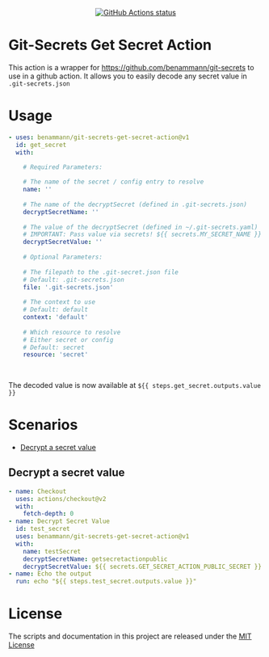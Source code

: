 <p align="center">
  <a href="https://github.com/benammann/git-secrets-get-secret-action"><img alt="GitHub Actions status" src="https://github.com/benammann/git-secrets-get-secret-action/actions/workflows/test-local.yaml/badge.svg"></a>
</p>

# Git-Secrets Get Secret Action

This action is a wrapper for https://github.com/benammann/git-secrets to use in a github action. It allows you to easily decode any secret value in `.git-secrets.json`

# Usage

<!-- start usage -->
```yaml
- uses: benammann/git-secrets-get-secret-action@v1
  id: get_secret
  with:

    # Required Parameters:
    
    # The name of the secret / config entry to resolve
    name: ''
    
    # The name of the decryptSecret (defined in .git-secrets.json)
    decryptSecretName: ''
    
    # The value of the decryptSecret (defined in ~/.git-secrets.yaml)
    # IMPORTANT: Pass value via secrets! ${{ secrets.MY_SECRET_NAME }}
    decryptSecretValue: ''
    
    # Optional Parameters:
    
    # The filepath to the .git-secret.json file
    # Default: .git-secrets.json
    file: '.git-secrets.json'
    
    # The context to use
    # Default: default
    context: 'default'
    
    # Which resource to resolve
    # Either secret or config
    # Default: secret
    resource: 'secret'
  
    
```

The decoded value is now available at `${{ steps.get_secret.outputs.value }}`

<!-- end usage -->

# Scenarios

- [Decrypt a secret value](#decrypt-a-secret-value)

## Decrypt a secret value

```yaml
- name: Checkout
  uses: actions/checkout@v2
  with:
    fetch-depth: 0
- name: Decrypt Secret Value
  id: test_secret
  uses: benammann/git-secrets-get-secret-action@v1
  with:
    name: testSecret
    decryptSecretName: getsecretactionpublic
    decryptSecretValue: ${{ secrets.GET_SECRET_ACTION_PUBLIC_SECRET }}
- name: Echo the output
  run: echo "${{ steps.test_secret.outputs.value }}"
```

# License

The scripts and documentation in this project are released under the [MIT License](LICENSE)
